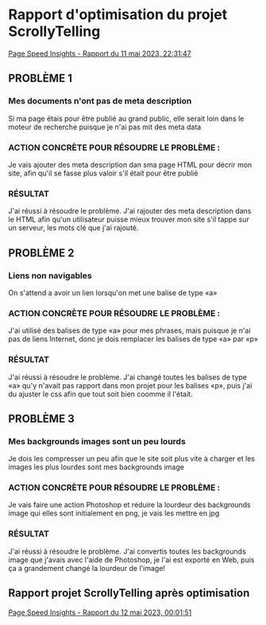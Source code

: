 # Rapport d'optimisation du projet ScrollyTelling
[Page Speed Insights - Rapport du 11 mai 2023, 22:31:47](https://pagespeed.web.dev/analysis/https-thealacasse-github-io-thea-maika-scrollytelling/q6rpwqeizp?form_factor=desktop)

## PROBLÈME 1
### Mes documents n'ont pas de meta description
Si ma page étais pour être publié au grand public, elle serait loin dans le moteur de recherche puisque je n'ai pas mit des meta data
### ACTION CONCRÈTE POUR RÉSOUDRE LE PROBLÈME :
Je vais ajouter des meta description dan sma page HTML pour décrir mon site, afin qu'il se fasse plus valoir s'il était pour être publié
### RÉSULTAT
J'ai réussi à résoudre le problème. J'ai rajouter des meta description dans le HTML afin qu'un utilisateur puisse mieux trouver mon site s'il tappe sur un serveur, les mots clé que j'ai rajouté.



## PROBLÈME 2
### Liens non navigables
On s'attend a avoir un lien lorsqu'on met une balise de type «a»
### ACTION CONCRÈTE POUR RÉSOUDRE LE PROBLÈME :
J'ai utilisé des balises de type «a» pour mes phrases, mais puisque je n'ai pas de liens Internet, donc je dois remplacer les balises de type «a» par «p»
### RÉSULTAT
J'ai réussi à résoudre le problème. J'ai changé toutes les balises de type «a» qu'y n'avait pas rapport dans mon projet pour les balises «p», puis j'ai du ajuster le css afin que tout soit bien coomme il l'était.
  
  
## PROBLÈME 3
### Mes backgrounds images sont un peu lourds
Je dois les compresser un peu afin que le site soit plus vite à charger et les images les plus lourdes sont mes backgrounds image
### ACTION CONCRÈTE POUR RÉSOUDRE LE PROBLÈME :
Je vais faire une action Photoshop et réduire la lourdeur des backgrounds image qui elles sont initialement en png, je vais les mettre en jpg
### RÉSULTAT
J'ai réussi à résoudre le problème. J'ai convertis toutes les backgrounds image que j'avais avec l'aide de Photoshop, je l'ai est exporté en Web, puis ça a grandement changé la lourdeur de l'image!


## Rapport projet ScrollyTelling après optimisation
[Page Speed Insights - Rapport du 12 mai 2023, 00:01:51](https://pagespeed.web.dev/analysis/https-thealacasse-github-io-thea-maika-scrollytelling/myapp6hhua?form_factor=desktop) 
